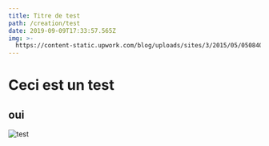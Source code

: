 ```yaml
---
title: Titre de test
path: /creation/test
date: 2019-09-09T17:33:57.565Z
img: >-
  https://content-static.upwork.com/blog/uploads/sites/3/2015/05/05084031/MOB_native-vs-web-app-whats-the-diff-which-do-i-need_M.png
---
```

# Ceci est un test

## oui

![test](/img/capture-du-2019-09-09-18-27-08.png "test")
